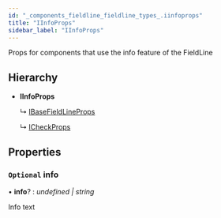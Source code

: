 ```yaml
---
id: "_components_fieldline_fieldline_types_.iinfoprops"
title: "IInfoProps"
sidebar_label: "IInfoProps"
---
```


Props for components that use the info
feature of the FieldLine

## Hierarchy

* **IInfoProps**

  ↳ [IBaseFieldLineProps](_components_fieldline_fieldline_types_.ibasefieldlineprops.md)

  ↳ [ICheckProps](_components_check_check_types_.icheckprops.md)

## Properties

### `Optional` info

• **info**? : *undefined | string*

Info text
